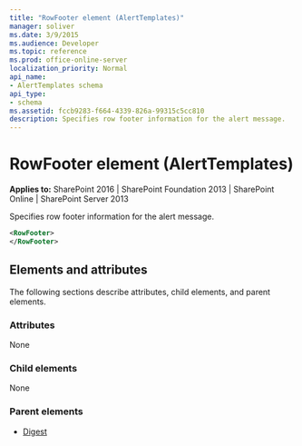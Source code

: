 ```yaml
---
title: "RowFooter element (AlertTemplates)"
manager: soliver
ms.date: 3/9/2015
ms.audience: Developer
ms.topic: reference
ms.prod: office-online-server
localization_priority: Normal
api_name:
- AlertTemplates schema
api_type:
- schema
ms.assetid: fccb9283-f664-4339-826a-99315c5cc810
description: Specifies row footer information for the alert message.
---
```


# RowFooter element (AlertTemplates)

**Applies to:** SharePoint 2016 | SharePoint Foundation 2013 | SharePoint Online | SharePoint Server 2013
  
Specifies row footer information for the alert message.
  
```XML
<RowFooter>
</RowFooter>
```

## Elements and attributes

The following sections describe attributes, child elements, and parent elements.

### Attributes

None
  
### Child elements

None
  
### Parent elements

- [Digest](digest-element-alerttemplates.md)
   

